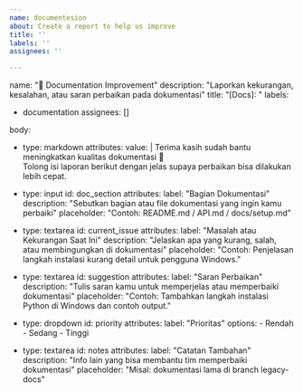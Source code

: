 ```yaml
---
name: documentesion
about: Create a report to help us improve
title: ''
labels: ''
assignees: ''

---
```


name: "📘 Documentation Improvement"
description: "Laporkan kekurangan, kesalahan, atau saran perbaikan pada dokumentasi"
title: "[Docs]: "
labels:
  - documentation
assignees: []

body:
  - type: markdown
    attributes:
      value: |
        Terima kasih sudah bantu meningkatkan kualitas dokumentasi 🙏  
        Tolong isi laporan berikut dengan jelas supaya perbaikan bisa dilakukan lebih cepat.

  - type: input
    id: doc_section
    attributes:
      label: "Bagian Dokumentasi"
      description: "Sebutkan bagian atau file dokumentasi yang ingin kamu perbaiki"
      placeholder: "Contoh: README.md / API.md / docs/setup.md"

  - type: textarea
    id: current_issue
    attributes:
      label: "Masalah atau Kekurangan Saat Ini"
      description: "Jelaskan apa yang kurang, salah, atau membingungkan di dokumentasi"
      placeholder: "Contoh: Penjelasan langkah instalasi kurang detail untuk pengguna Windows."

  - type: textarea
    id: suggestion
    attributes:
      label: "Saran Perbaikan"
      description: "Tulis saran kamu untuk memperjelas atau memperbaiki dokumentasi"
      placeholder: "Contoh: Tambahkan langkah instalasi Python di Windows dan contoh output."

  - type: dropdown
    id: priority
    attributes:
      label: "Prioritas"
      options:
        - Rendah
        - Sedang
        - Tinggi

  - type: textarea
    id: notes
    attributes:
      label: "Catatan Tambahan"
      description: "Info lain yang bisa membantu tim memperbaiki dokumentasi"
      placeholder: "Misal: dokumentasi lama di branch legacy-docs"
